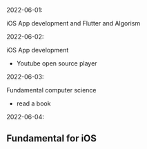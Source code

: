 
2022-06-01:

iOS App development and Flutter and Algorism

2022-06-02:

iOS App development
- Youtube open source player

2022-06-03:

Fundamental computer science  
- read a book

2022-06-04:

Fundamental for iOS  
- 
